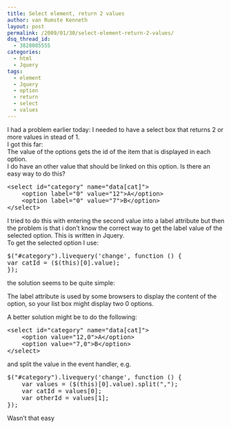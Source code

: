 ```yaml
---
title: Select element, return 2 values
author: van Rumste Kenneth
layout: post
permalink: /2009/01/30/select-element-return-2-values/
dsq_thread_id:
  - 3828085555
categories:
  - html
  - Jquery
tags:
  - element
  - Jquery
  - option
  - return
  - select
  - values
---
```

I had a problem earlier today: I needed to have a select box that returns 2 or more values in stead of 1.  
I got this far:  
The value of the options gets the id of the item that is displayed in each option.  
I do have an other value that should be linked on this option. Is there an easy way to do this?

<pre class="brush: xml; title: ; notranslate" title="">&lt;select id="category" name="data[cat]"&gt; 
    &lt;option label="0" value="12"&gt;A&lt;/option&gt; 
    &lt;option label="0" value="7"&gt;B&lt;/option&gt; 
&lt;/select&gt;
</pre>

I tried to do this with entering the second value into a label attribute but then the problem is that i don&#8217;t know the correct way to get the label value of the selected option. This is written in Jquery.  
To get the selected option I use:

<pre class="brush: jscript; title: ; notranslate" title="">$("#category").livequery('change', function () {
var catId = ($(this)[0].value);
});
</pre>

the solution seems to be quite simple:

The label attribute is used by some browsers to display the content of the option, so your list box might display two 0 options.

A better solution might be to do the following:

<pre class="brush: xml; title: ; notranslate" title="">&lt;select id="category" name="data[cat]"&gt;
    &lt;option value="12,0"&gt;A&lt;/option&gt;
    &lt;option value="7,0"&gt;B&lt;/option&gt;
&lt;/select&gt;
</pre>

and split the value in the event handler, e.g.

<pre class="brush: jscript; title: ; notranslate" title="">$("#category").livequery('change', function () {            
    var values = ($(this)[0].value).split(",");
    var catId = values[0];
    var otherId = values[1];
});
</pre>

Wasn&#8217;t that easy